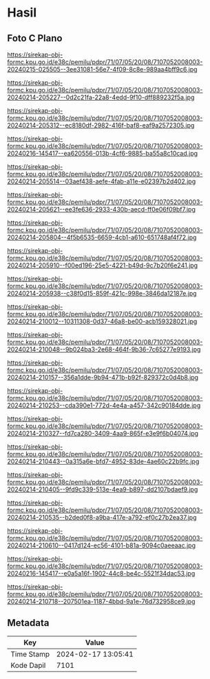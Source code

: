 # Hasil

## Foto C Plano

https://sirekap-obj-formc.kpu.go.id/e38c/pemilu/pdpr/71/07/05/20/08/7107052008003-20240215-025505--3ee31081-56e7-4f09-8c8e-989aa4bff9c6.jpg

https://sirekap-obj-formc.kpu.go.id/e38c/pemilu/pdpr/71/07/05/20/08/7107052008003-20240214-205227--0d2c21fa-22a8-4edd-9f10-dff889232f5a.jpg

https://sirekap-obj-formc.kpu.go.id/e38c/pemilu/pdpr/71/07/05/20/08/7107052008003-20240214-205312--ec8180df-2982-416f-baf8-eaf9a2572305.jpg

https://sirekap-obj-formc.kpu.go.id/e38c/pemilu/pdpr/71/07/05/20/08/7107052008003-20240216-145417--ea620556-013b-4cf6-9885-ba55a8c10cad.jpg

https://sirekap-obj-formc.kpu.go.id/e38c/pemilu/pdpr/71/07/05/20/08/7107052008003-20240214-205514--03aef438-aefe-4fab-a11e-e02397b2d402.jpg

https://sirekap-obj-formc.kpu.go.id/e38c/pemilu/pdpr/71/07/05/20/08/7107052008003-20240214-205621--ee3fe636-2933-430b-aecd-ff0e06f09bf7.jpg

https://sirekap-obj-formc.kpu.go.id/e38c/pemilu/pdpr/71/07/05/20/08/7107052008003-20240214-205804--4f5b6535-6659-4cb1-a610-651748af4f72.jpg

https://sirekap-obj-formc.kpu.go.id/e38c/pemilu/pdpr/71/07/05/20/08/7107052008003-20240214-205910--f00ed196-25e5-4221-b49d-9c7b20f6e241.jpg

https://sirekap-obj-formc.kpu.go.id/e38c/pemilu/pdpr/71/07/05/20/08/7107052008003-20240214-205938--c38f0d15-859f-421c-998e-3846da12187e.jpg

https://sirekap-obj-formc.kpu.go.id/e38c/pemilu/pdpr/71/07/05/20/08/7107052008003-20240214-210012--10311308-0d37-46a8-be00-acb159328021.jpg

https://sirekap-obj-formc.kpu.go.id/e38c/pemilu/pdpr/71/07/05/20/08/7107052008003-20240214-210048--9b024ba3-2e68-464f-9b36-7c65277e9193.jpg

https://sirekap-obj-formc.kpu.go.id/e38c/pemilu/pdpr/71/07/05/20/08/7107052008003-20240214-210157--356a1dde-9b94-471b-b92f-829372c0d4b8.jpg

https://sirekap-obj-formc.kpu.go.id/e38c/pemilu/pdpr/71/07/05/20/08/7107052008003-20240214-210253--cda390e1-772d-4e4a-a457-342c90184dde.jpg

https://sirekap-obj-formc.kpu.go.id/e38c/pemilu/pdpr/71/07/05/20/08/7107052008003-20240214-210327--fd7ca280-3409-4aa9-865f-e3e9f6b04074.jpg

https://sirekap-obj-formc.kpu.go.id/e38c/pemilu/pdpr/71/07/05/20/08/7107052008003-20240214-210443--0a315a6e-bfd7-4952-83de-4ae60c22b9fc.jpg

https://sirekap-obj-formc.kpu.go.id/e38c/pemilu/pdpr/71/07/05/20/08/7107052008003-20240214-210405--9fd9c339-513e-4ea9-b897-dd2107bdaef9.jpg

https://sirekap-obj-formc.kpu.go.id/e38c/pemilu/pdpr/71/07/05/20/08/7107052008003-20240214-210535--b2ded0f8-a9ba-417e-a792-ef0c27b2ea37.jpg

https://sirekap-obj-formc.kpu.go.id/e38c/pemilu/pdpr/71/07/05/20/08/7107052008003-20240214-210610--0417d124-ec56-4101-b81a-9094c0aeeaac.jpg

https://sirekap-obj-formc.kpu.go.id/e38c/pemilu/pdpr/71/07/05/20/08/7107052008003-20240216-145417--e0a5a16f-1902-44c8-be4c-5521f34dac53.jpg

https://sirekap-obj-formc.kpu.go.id/e38c/pemilu/pdpr/71/07/05/20/08/7107052008003-20240214-210718--207501ea-1187-4bbd-9a1e-76d732958ce9.jpg


## Metadata

| Key        | Value               |
| ---------- | ------------------- |
| Time Stamp | 2024-02-17 13:05:41 |
| Kode Dapil | 7101                |



